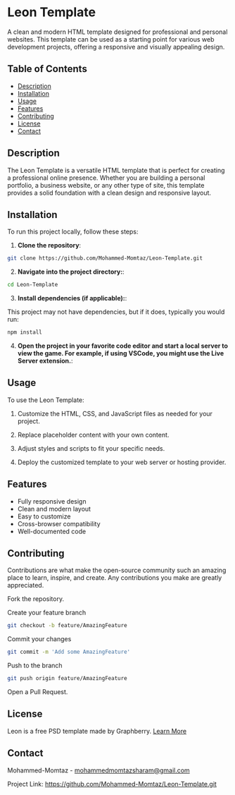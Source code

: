 # Leon Template

A clean and modern HTML template designed for professional and personal websites. This template can be used as a starting point for various web development projects, offering a responsive and visually appealing design.

## Table of Contents

- [Description](#description)
- [Installation](#installation)
- [Usage](#usage)
- [Features](#features)
- [Contributing](#contributing)
- [License](#license)
- [Contact](#contact)

## Description

The Leon Template is a versatile HTML template that is perfect for creating a professional online presence. Whether you are building a personal portfolio, a business website, or any other type of site, this template provides a solid foundation with a clean design and responsive layout.

## Installation

To run this project locally, follow these steps:

1. **Clone the repository**:

```bash
git clone https://github.com/Mohammed-Momtaz/Leon-Template.git
```

2. **Navigate into the project directory:**:

```bash
cd Leon-Template
```

3. **Install dependencies (if applicable):**:

This project may not have dependencies, but if it does, typically you would run:

```bash
npm install
```

4. **Open the project in your favorite code editor and start a local server to view the game. For example, if using VSCode, you might use the Live Server extension.**:

## Usage

To use the Leon Template:

1. Customize the HTML, CSS, and JavaScript files as needed for your project.

2. Replace placeholder content with your own content.

3. Adjust styles and scripts to fit your specific needs.

4. Deploy the customized template to your web server or hosting provider.

## Features

- Fully responsive design
- Clean and modern layout
- Easy to customize
- Cross-browser compatibility
- Well-documented code

## Contributing

Contributions are what make the open-source community such an amazing place to learn, inspire, and create. Any contributions you make are greatly appreciated.

Fork the repository.

Create your feature branch
```bash
git checkout -b feature/AmazingFeature
```

Commit your changes
```bash
git commit -m 'Add some AmazingFeature'
```

Push to the branch
```bash
git push origin feature/AmazingFeature
```

Open a Pull Request.

## License

Leon is a free PSD template made by Graphberry. [Learn More](https://www.graphberry.com/item/leon-psd-agency-template)

## Contact

Mohammed-Momtaz - mohammedmomtazsharam@gmail.com

Project Link: https://github.com/Mohammed-Momtaz/Leon-Template.git
